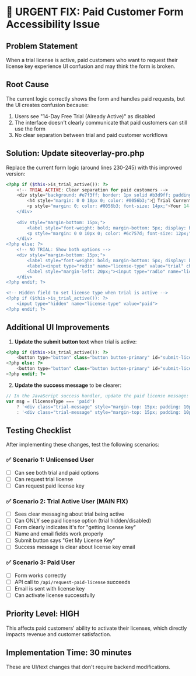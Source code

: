 # 🚨 URGENT FIX: Paid Customer Form Accessibility Issue

## Problem Statement
When a trial license is active, paid customers who want to request their license key experience UI confusion and may think the form is broken.

## Root Cause
The current logic correctly shows the form and handles paid requests, but the UI creates confusion because:

1. Users see "14-Day Free Trial (Already Active)" as disabled
2. The interface doesn't clearly communicate that paid customers can still use the form
3. No clear separation between trial and paid customer workflows

## Solution: Update siteoverlay-pro.php

Replace the current form logic (around lines 230-245) with this improved version:

```php
<?php if ($this->is_trial_active()): ?>
    <!-- TRIAL ACTIVE: Clear separation for paid customers -->
    <div style="background: #e7f3ff; border: 1px solid #b3d9ff; padding: 15px; border-radius: 5px; margin-bottom: 15px;">
        <h4 style="margin: 0 0 10px 0; color: #0056b3;">🔄 Trial Currently Active</h4>
        <p style="margin: 0; color: #0056b3; font-size: 14px;">Your 14-day trial is running. If you've already purchased a license, enter your details below to receive your license key.</p>
    </div>
    
    <div style="margin-bottom: 15px;">
        <label style="font-weight: bold; margin-bottom: 5px; display: block; color: #0056b3;">I Already Purchased - Get My License Key:</label>
        <p style="margin: 0 0 10px 0; color: #6c757d; font-size: 12px;">Enter your purchase details to receive your license key via email.</p>
    </div>
<?php else: ?>
    <!-- NO TRIAL: Show both options -->
    <div style="margin-bottom: 15px;">
        <label style="font-weight: bold; margin-bottom: 5px; display: block;">Choose Your Option:</label>
        <label><input type="radio" name="license-type" value="trial" checked> 14-Day Free Trial</label>
        <label style="margin-left: 20px;"><input type="radio" name="license-type" value="paid"> I Already Purchased (Get License)</label>
    </div>
<?php endif; ?>

<!-- Hidden field to set license type when trial is active -->
<?php if ($this->is_trial_active()): ?>
    <input type="hidden" name="license-type" value="paid">
<?php endif; ?>
```

## Additional UI Improvements

1. **Update the submit button text** when trial is active:

```php
<?php if ($this->is_trial_active()): ?>
    <button type="button" class="button button-primary" id="submit-license-request">Get My License Key</button>
<?php else: ?>
    <button type="button" class="button button-primary" id="submit-license-request">Submit Registration</button>
<?php endif; ?>
```

2. **Update the success message** to be clearer:

```javascript
// In the JavaScript success handler, update the paid license message:
var msg = (licenseType === 'paid')
    ? '<div class="trial-message" style="margin-top: 15px; padding: 10px; background: #d4edda; border: 1px solid #c3e6cb; border-radius: 4px; color: #155724;"><strong>✅ License Key Sent!</strong> Check your email inbox for your license key. Use "Enter License Key" above to activate it.</div>'
    : '<div class="trial-message" style="margin-top: 15px; padding: 10px; background: #d4edda; border: 1px solid #c3e6cb; border-radius: 4px; color: #155724;"><strong>✅ Trial Started!</strong> Check your email for trial activation details.</div>';
```

## Testing Checklist

After implementing these changes, test the following scenarios:

### ✅ Scenario 1: Unlicensed User
- [ ] Can see both trial and paid options
- [ ] Can request trial license
- [ ] Can request paid license key

### ✅ Scenario 2: Trial Active User (MAIN FIX)
- [ ] Sees clear messaging about trial being active
- [ ] Can ONLY see paid license option (trial hidden/disabled)
- [ ] Form clearly indicates it's for "getting license key"
- [ ] Name and email fields work properly
- [ ] Submit button says "Get My License Key"
- [ ] Success message is clear about license key email

### ✅ Scenario 3: Paid User
- [ ] Form works correctly
- [ ] API call to `/api/request-paid-license` succeeds
- [ ] Email is sent with license key
- [ ] Can activate license successfully

## Priority Level: HIGH
This affects paid customers' ability to activate their licenses, which directly impacts revenue and customer satisfaction.

## Implementation Time: 30 minutes
These are UI/text changes that don't require backend modifications.